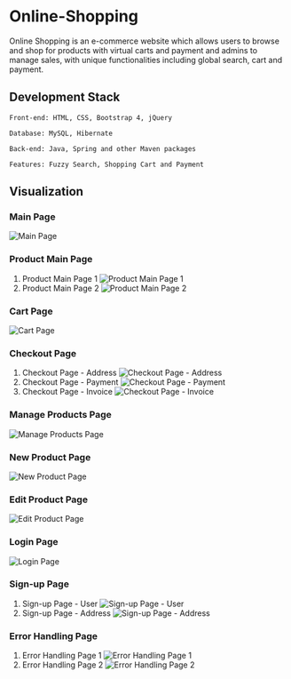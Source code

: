# Online-Shopping
Online Shopping is an e-commerce website which allows users to browse and shop for products with virtual carts and payment and admins to manage sales, with unique functionalities including global search, cart and payment.


## Development Stack
```
Front-end: HTML, CSS, Bootstrap 4, jQuery

Database: MySQL, Hibernate

Back-end: Java, Spring and other Maven packages

Features: Fuzzy Search, Shopping Cart and Payment
```


## Visualization

### Main Page
![Main Page](https://github.com/Yrh7383111/Online-Shopping/blob/master/Visualizations/Main%20Page.png)

### Product Main Page
1. Product Main Page 1
![Product Main Page 1](https://github.com/Yrh7383111/Online-Shopping/blob/master/Visualizations/View%20Products%20%231.png)
2. Product Main Page 2
![Product Main Page 2](https://github.com/Yrh7383111/Online-Shopping/blob/master/Visualizations/View%20Products%20%232.png)

### Cart Page
![Cart Page](https://github.com/Yrh7383111/Online-Shopping/blob/master/Visualizations/Cart.png)

### Checkout Page
1. Checkout Page - Address
![Checkout Page - Address](https://github.com/Yrh7383111/Online-Shopping/blob/master/Visualizations/Checkout%20Address.png)
2. Checkout Page - Payment
![Checkout Page - Payment](https://github.com/Yrh7383111/Online-Shopping/blob/master/Visualizations/Checkout%20Payment.png)
3. Checkout Page - Invoice
![Checkout Page - Invoice](https://github.com/Yrh7383111/Online-Shopping/blob/master/Visualizations/Checkout%20Invoice.png)

### Manage Products Page
![Manage Products Page](https://github.com/Yrh7383111/Online-Shopping/blob/master/Visualizations/Manage%20Products.png)

### New Product Page
![New Product Page](https://github.com/Yrh7383111/Online-Shopping/blob/master/Visualizations/Add%20Product.png)

### Edit Product Page
![Edit Product Page](https://github.com/Yrh7383111/Online-Shopping/blob/master/Visualizations/Edit%20Product.png)

### Login Page
![Login Page](https://github.com/Yrh7383111/Online-Shopping/blob/master/Visualizations/Login.png)

### Sign-up Page
1. Sign-up Page - User
![Sign-up Page - User](https://github.com/Yrh7383111/Online-Shopping/blob/master/Visualizations/Signup%20User.png)
2. Sign-up Page - Address
![Sign-up Page - Address](https://github.com/Yrh7383111/Online-Shopping/blob/master/Visualizations/Signup%20Address.png)

### Error Handling Page
1. Error Handling Page 1
![Error Handling Page 1](https://github.com/Yrh7383111/Online-Shopping/blob/master/Visualizations/Error%20Handling%20%231.png)
2. Error Handling Page 2
![Error Handling Page 2](https://github.com/Yrh7383111/Online-Shopping/blob/master/Visualizations/Error%20Handling%20%232.png)
